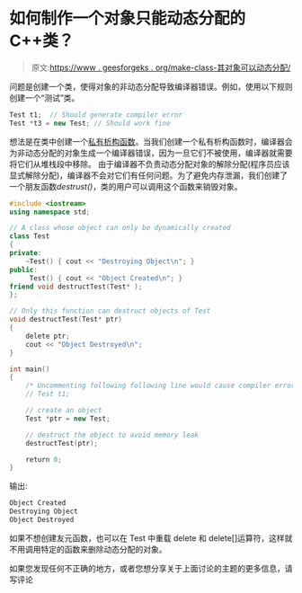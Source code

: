 # 如何制作一个对象只能动态分配的 C++类？

> 原文:[https://www . geesforgeks . org/make-class-其对象可以动态分配/](https://www.geeksforgeeks.org/make-class-whose-objects-can-dynamically-allocated/)

问题是创建一个类，使得对象的非动态分配导致编译器错误。例如，使用以下规则创建一个“测试”类。

```cpp
Test t1;  // Should generate compiler error
Test *t3 = new Test; // Should work fine
```

想法是在类中创建一个[私有析构函数](https://www.geeksforgeeks.org/private-destructor/)。当我们创建一个私有析构函数时，编译器会为非动态分配的对象生成一个编译器错误，因为一旦它们不被使用，编译器就需要将它们从堆栈段中移除。
由于编译器不负责动态分配对象的解除分配(程序员应该显式解除分配)，编译器不会对它们有任何问题。为了避免内存泄漏，我们创建了一个朋友函数*destrust()*，类的用户可以调用这个函数来销毁对象。

```cpp
#include <iostream>
using namespace std;

// A class whose object can only be dynamically created
class Test
{
private:
    ~Test() { cout << "Destroying Object\n"; }
public:
     Test() { cout << "Object Created\n"; }
friend void destructTest(Test* );
};

// Only this function can destruct objects of Test
void destructTest(Test* ptr)
{
    delete ptr;
    cout << "Object Destroyed\n";
}

int main()
{
    /* Uncommenting following following line would cause compiler error */
    // Test t1;

    // create an object
    Test *ptr = new Test;

    // destruct the object to avoid memory leak
    destructTest(ptr);

    return 0;
}
```

输出:

```cpp
Object Created
Destroying Object
Object Destroyed
```

如果不想创建友元函数，也可以在 Test 中重载 delete 和 delete[]运算符，这样就不用调用特定的函数来删除动态分配的对象。

如果您发现任何不正确的地方，或者您想分享关于上面讨论的主题的更多信息，请写评论